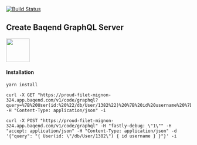 [![Build Status](https://travis-ci.org/kddc/create-baqend-graphql-server.svg?branch=master)](https://travis-ci.org/kddc/create-baqend-graphql-server)

## Create Baqend GraphQL Server

<p>
  <img src="https://cdn.rawgit.com/kddc/create-baqend-graphql-server/master/logo.png" height="64" width="64"/>
</p>

#### Installation
```
yarn install
```

```
curl -X GET "https://proud-filet-mignon-324.app.baqend.com/v1/code/graphql?query=%7B%20User(id:%20%22/db/User/1382%22)%20%7B%20id%20username%20%7D%20%7D" -H "Content-Type: application/json" -i
```

```
curl -X POST "https://proud-filet-mignon-324.app.baqend.com/v1/code/graphql" -H "fastly-debug: \"1\"" -H "accept: application/json" -H "Content-Type: application/json" -d '{"query": "{ User(id: \"/db/User/1382\") { id username } }"}' -i
```
